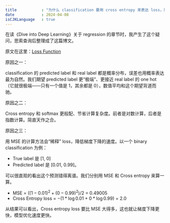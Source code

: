 ```yaml
---
title           : "为什么 classification 要用 cross entropy 来表达 loss，而不像 regression 那样用 MSE？"
date            : 2024-04-08
isCJKLanguage   : true
---
```


在读《Dive into Deep Learning》关于 regression 的章节时，我产生了这个疑问，思索查询后整理成了这篇博文。

原文在这里：[Loss Function](https://d2l.ai/chapter_linear-classification/softmax-regression.html#loss-function)

原因之一：

classification 的 predicted label 和 real label 都是概率分布，误差也用概率表达最为自然。我们期望 predicted label 更“极端”、更接近 real label 的 one hot（它就很极端——只有一个值是 1，其余都是 0），数值平均和这个期望背道而驰。

原因之二：

Cross entropy 和 softmax 更般配、节省计算复杂度。前者是对数计算，后者是指数计算。简直天作之合。

原因之三：

用 MSE 的计算方法会“稀释” loss，降低梯度下降的速度。以一个 binary classification 为例：
- True label 是 [1, 0]
- Predicted label 是 [0.01, 0.99]。

可以很直观的看出这个预测错得离谱。我们分别用 MSE 和 Cross entropy 来算一算。

- MSE = $((1-0.01)^2 + (0-0.99)^2)/2$ = 0.49005
- Cross Entropy loss = $-(1*\log 0.01 + 0*\log 0.99)$ = 2.0

从结果可以看出，Cross entropy loss 要比 MSE 大得多，这也就让梯度下降更快，模型优化速度更快。
